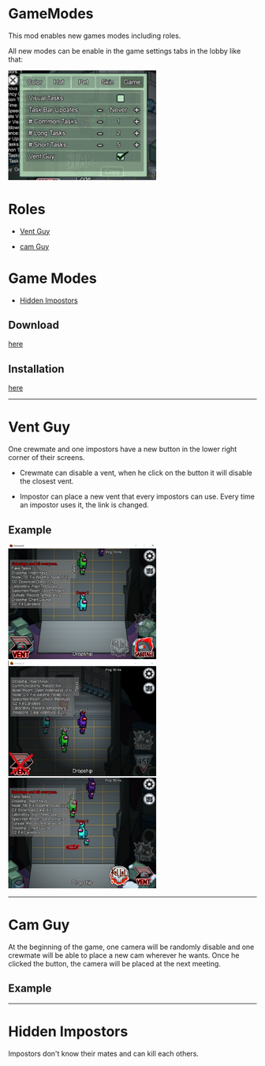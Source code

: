 # GameModes

This mod enables new games modes including roles.

All new modes can be enable in the game settings tabs in the lobby like that: 

<img src="/Ressources/Roles/SelectInSettings.PNG" width="300">

# Roles 
* [Vent Guy](https://github.com/jloro/AmongUsMods/blob/main/GameModes.md#vent-guy)

* [cam Guy](https://github.com/jloro/AmongUsMods/blob/main/GameModes.md#cam-guy)

# Game Modes

* [Hidden Impostors](https://github.com/jloro/AmongUsMods/blob/main/GameModes.md#hidden-impostors)
## Download

[here](https://github.com/jloro/AmongUsMods/releases)

## Installation

[here](https://github.com/jloro/AmongUsMods/blob/main/README.md#installation)

--------------------

# Vent Guy

One crewmate and one impostors have a new button in the lower right corner of their screens.

* Crewmate can disable a vent, when he click on the button it will disable the closest vent.

* Impostor can place a new vent that every impostors can use. Every time an impostor uses it, the link is changed.

## Example

<img src="/Ressources/Roles/Crew.PNG" width="300">    <img src="/Ressources/Roles/Impostor.PNG" width="300">   <img src="/Ressources/Roles/NewVent.PNG" width="300">

--------------------

# Cam Guy

At the beginning of the game, one camera will be randomly disable and one crewmate will be able to place a new cam wherever he wants. Once he clicked the button, the camera will be placed at the next meeting.

## Example

--------------------

# Hidden Impostors

Impostors don't know their mates and can kill each others.
